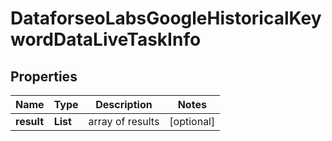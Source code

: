 # DataforseoLabsGoogleHistoricalKeywordDataLiveTaskInfo


## Properties

| Name | Type | Description | Notes |
|------------ | ------------- | ------------- | -------------|
**result** | **List<DataforseoLabsGoogleHistoricalKeywordDataLiveResultInfo>** | array of results |[optional]|